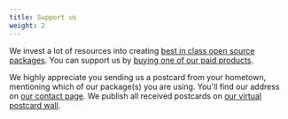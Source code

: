 ```yaml
---
title: Support us
weight: 2
---
```


We invest a lot of resources into creating [best in class open source packages](https://osen.be/open-source). You can support us by [buying one of our paid products](https://osen.be/open-source/support-us). 

We highly appreciate you sending us a postcard from your hometown, mentioning which of our package(s) you are using. You'll find our address on [our contact page](https://osen.be/about-us). We publish all received postcards on [our virtual postcard wall](https://osen.be/open-source/postcards).
